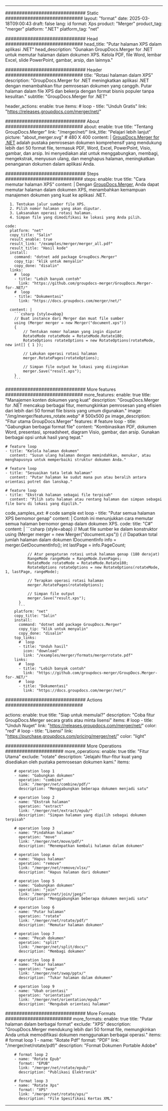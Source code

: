 
---
############################# Static ############################
layout: "format"
date:  2025-03-18T09:00:43
draft: false
lang: id
format: Xps
product: "Merger"
product_tag: "merger"
platform: ".NET"
platform_tag: "net"

############################# Head ############################
head_title: "Putar halaman XPS dalam aplikasi .NET"
head_description: "Gunakan GroupDocs.Merger for .NET untuk memutar halaman dalam dokumen XPS. Kelola PDF, file Word, lembar Excel, slide PowerPoint, gambar, arsip, dan lainnya."

############################# Header ############################
title: "Rotasi halaman dalam XPS" 
description: "GroupDocs.Merger for .NET meningkatkan aplikasi .NET dengan menambahkan fitur pemrosesan dokumen yang canggih. Putar halaman dalam file XPS dan bekerja dengan format bisnis populer tanpa kesulitan."
subtitle: "GroupDocs.Merger for .NET" 

header_actions:
  enable: true
  items:
    #  loop
    - title: "Unduh Gratis"
      link: "https://releases.groupdocs.com/merger/net/"
      
############################# About ############################
about:
    enable: true
    title: "Tentang GroupDocs.Merger"
    link: "/merger/net/"
    link_title: "Pelajari lebih lanjut"
    picture: "about_merger.svg" # 480 X 400
    content: |
       [GroupDocs.Merger for .NET](/merger/net/) adalah pustaka pemrosesan dokumen komprehensif yang mendukung lebih dari 50 format file, termasuk PDF, Word, Excel, PowerPoint, Visio, gambar, dan arsip. Ini menyediakan alat untuk menggabungkan, membagi, mengekstrak, menyusun ulang, dan menghapus halaman, meningkatkan penanganan dokumen dalam aplikasi Anda.

############################# Steps ############################
steps:
    enable: true
    title: "Cara memutar halaman XPS"
    content: |
      Dengan [GroupDocs.Merger](/merger/net/), Anda dapat memutar halaman dalam dokumen XPS, menambahkan kemampuan manajemen dokumen yang kuat ke aplikasi .NET.
      
      1. Tentukan jalur sumber file XPS.
      2. Pilih nomor halaman yang akan diputar.
      3. Laksanakan operasi rotasi halaman.
      4. Simpan file yang dimodifikasi ke lokasi yang Anda pilih.
   
    code:
      platform: "net"
      copy_title: "Salin"
      result_enable: true
      result_link: "/examples/merger/merger_all.pdf"
      result_title: "Hasil kode"
      install:
        command: "dotnet add package GroupDocs.Merger"
        copy_tip: "klik untuk menyalin"
        copy_done: "disalin"
      links:
        #  loop
        - title: "Lebih banyak contoh"
          link: "https://github.com/groupdocs-merger/GroupDocs.Merger-for-.NET/"
        #  loop
        - title: "Dokumentasi"
          link: "https://docs.groupdocs.com/merger/net/"
          
      content: |
        ```csharp {style=abap}
        // Buat instance dari Merger dan muat file sumber
        using (Merger merger = new Merger("document.xps"))
        {
            // Tentukan nomor halaman yang ingin diputar
            RotateMode rotateMode = RotateMode.Rotate180;
            RotateOptions rotateOptions = new RotateOptions(rotateMode, new int[] { 1 });

            // Lakukan operasi rotasi halaman
            merger.RotatePages(rotateOptions);

            // Simpan file output ke lokasi yang diinginkan
            merger.Save("result.xps");
        }
        ```            

############################# More features ############################
more_features:
  enable: true
  title: "Manajemen konten dokumen yang kuat"
  description: "GroupDocs.Merger for .NET mencakup berbagai fitur, memungkinkan pemrosesan yang efisien dari lebih dari 50 format file bisnis yang umum digunakan."
  image: "/img/merger/features_rotate.webp" # 500x500 px
  image_description: "Fitur utama GroupDocs.Merger"
  features:
    # feature loop
    - title: "Gabungkan berbagai format file"
      content: "Kombinasikan PDF, dokumen Word, presentasi, spreadsheet, diagram Visio, gambar, dan arsip. Gunakan berbagai opsi untuk hasil yang tepat."

    # feature loop
    - title: "Kelola halaman dokumen"
      content: "Susun ulang halaman dengan memindahkan, menukar, atau menghapusnya untuk memperbaiki struktur dokumen Anda."

    # feature loop
    - title: "Sesuaikan tata letak halaman"
      content: "Putar halaman ke sudut mana pun atau beralih antara orientasi potret dan lanskap."

    # feature loop
    - title: "Ekstrak halaman sebagai file terpisah"
      content: "Pilih satu halaman atau rentang halaman dan simpan sebagai file baru di lokasi yang dipilih."
      
  code_samples_ext:
    # code sample ext loop
    - title: "Putar semua halaman XPS bernomor genap"
      content: |
        Contoh ini menunjukkan cara memutar semua halaman bernomor genap dalam dokumen XPS.
      code:
        title: "C#"
        content: |
          ```csharp {style=abap}
          // Muat file sumber ke dalam konstruktor
          using (Merger merger = new Merger("document.xps"))
          {
              // Dapatkan total jumlah halaman dalam dokumen
              IDocumentInfo info = merger.GetDocumentInfo();
              int lastPage = info.PageCount;

              // Atur pengaturan rotasi untuk halaman genap (180 derajat)
              RangeMode rangeMode = RangeMode.EvenPages;
              RotateMode rotateMode = RotateMode.Rotate180;
              RotateOptions rotateOptions = new RotateOptions(rotateMode, 1, lastPage, rangeMode);
          
              // Terapkan operasi rotasi halaman
              merger.RotatePages(rotateOptions);

              // Simpan file output
              merger.Save("result.xps");
          }
          ```
        platform: "net"
        copy_title: "Salin"
        install:
          command: "dotnet add package GroupDocs.Merger"
          copy_tip: "klik untuk menyalin"
          copy_done: "disalin"
        top_links:
          #  loop
          - title: "Unduh hasil"
            icon: "download"
            link: "/examples/merger/formats/mergerrotate.pdf"
        links:
          #  loop
          - title: "Lebih banyak contoh"
            link: "https://github.com/groupdocs-merger/GroupDocs.Merger-for-.NET/"
          #  loop
          - title: "Dokumentasi"
            link: "https://docs.groupdocs.com/merger/net/"
            

            


############################# Actions ############################

actions:
  enable: true
  title: "Siap untuk memulai?"
  description: "Coba fitur GroupDocs.Merger secara gratis atau minta lisensi"
  items:
    #  loop
    - title: "Unduh Nuget"
      link: "https://releases.groupdocs.com/merger/net/"
      color: "red"
        #  loop
    - title: "Lisensi"
      link: "https://purchase.groupdocs.com/pricing/merger/net/"
      color: "light"


############################# More Operations #####################
more_operations:
    enable: true
    title: "Fitur Utama"
    exclude: "rotate"
    description: "Jelajahi fitur-fitur kuat yang disediakan oleh pustaka pemrosesan dokumen kami."
    items: 
          
        # operation loop 1
        - name: "Gabungkan dokumen"
          operation: "combine"
          link: "/merger/net/combine/pdf/"
          description: "Menggabungkan beberapa dokumen menjadi satu"

        # operation loop 2
        - name: "Ekstrak halaman"
          operation: "extract"
          link: "/merger/net/extract/epub/"
          description: "Simpan halaman yang dipilih sebagai dokumen terpisah"

        # operation loop 3
        - name: "Pindahkan halaman"
          operation: "move"
          link: "/merger/net/move/pdf/"
          description: "Menempatkan kembali halaman dalam dokumen"

        # operation loop 4
        - name: "Hapus halaman"
          operation: "remove"
          link: "/merger/net/remove/xlsx/"
          description: "Hapus halaman dari dokumen"

        # operation loop 5
        - name: "Gabungkan dokumen"
          operation: "join"
          link: "/merger/net/join/jpeg/"
          description: "Menggabungkan beberapa dokumen menjadi satu"

        # operation loop 6
        - name: "Putar halaman"
          operation: "rotate"
          link: "/merger/net/rotate/pdf/"
          description: "Memutar halaman dokumen"

        # operation loop 7
        - name: "Pecah dokumen"
          operation: "split"
          link: "/merger/net/split/docx/"
          description: "Membagi dokumen"

        # operation loop 8
        - name: "Tukar halaman"
          operation: "swap"
          link: "/merger/net/swap/pptx/"
          description: "Tukar halaman dalam dokumen"

        # operation loop 9
        - name: "Ubah orientasi"
          operation: "orientation"
          link: "/merger/net/orientation/epub/"
          description: "Mengubah orientasi halaman"
          
        
          
############################# More Formats ########################
more_formats:
    enable: true
    title: "Putar halaman dalam berbagai format"
    exclude: "XPS"
    description: "GroupDocs.Merger mendukung lebih dari 50 format file, memungkinkan Anda untuk memodifikasi dokumen menggunakan berbagai operasi."
    items: 
        # format loop 1
        - name: "Rotate Pdf"
          format: "PDF"
          link: "/merger/net/rotate/pdf/"
          description: "Format Dokumen Portable Adobe"

        # format loop 2
        - name: "Rotate Epub"
          format: "EPUB"
          link: "/merger/net/rotate/epub/"
          description: "Publikasi Elektronik"

        # format loop 3
        - name: "Rotate Xps"
          format: "XPS"
          link: "/merger/net/rotate/xps/"
          description: "File Spesifikasi Kertas XML"


---